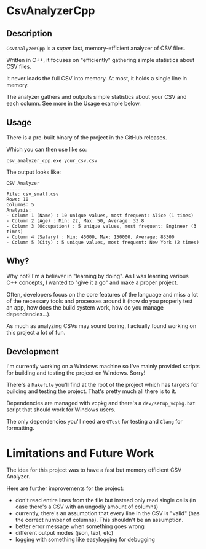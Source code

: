 # CsvAnalyzerCpp

## Description

`CsvAnalyzerCpp` is a *super* fast, memory-efficient analyzer of CSV files.

Written in C++, it focuses on "efficiently" gathering simple statistics about CSV files.

It never loads the full CSV into memory. At most, it holds a single line in memory.

The analyzer gathers and outputs simple statistics about your CSV and each column. See more in the Usage example below.

## Usage

There is a pre-built binary of the project in the GitHub releases.

Which you can then use like so:
```
csv_analyzer_cpp.exe your_csv.csv
```

The output looks like:
```
CSV Analyzer
------------
File: csv_small.csv
Rows: 10
Columns: 5
Analysis:
- Column 1 (Name) : 10 unique values, most frequent: Alice (1 times)
- Column 2 (Age) : Min: 22, Max: 50, Average: 33.8
- Column 3 (Occupation) : 5 unique values, most frequent: Engineer (3 times)
- Column 4 (Salary) : Min: 45000, Max: 150000, Average: 83300
- Column 5 (City) : 5 unique values, most frequent: New York (2 times)
```

## Why?

Why not? I'm a believer in "learning by doing". As I was learning various C++ concepts, I wanted to "give it a go" and make a proper project.

Often, developers focus on the core features of the language and miss a lot of the necessary tools and processes around it (how do you properly test an app, how does the build system work, how do you manage dependencies...).

As much as analyzing CSVs may sound boring, I actually found working on this project a lot of fun.

## Development

I'm currently working on a Windows machine so I've mainly provided scripts for building and testing the project on Windows. Sorry!

There's a `Makefile` you'll find at the root of the project which has targets for building and testing the project. That's pretty much all there is to it.

Dependencies are managed with vcpkg and there's a `dev/setup_vcpkg.bat` script that should work for Windows users.

The only dependencies you'll need are `GTest` for testing and `Clang` for formatting.

# Limitations and Future Work

The idea for this project was to have a fast but memory efficient CSV Analyzer.

Here are further improvements for the project:
- don't read entire lines from the file but instead only read single cells (in case there's a CSV with an ungodly amount of columns)
- currently, there's an assumption that every line in the CSV is "valid" (has the correct number of columns). This shouldn't be an assumption.
- better error message when something goes wrong
- different output modes (json, text, etc)
- logging with something like easylogging for debugging
